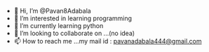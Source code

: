- 👋 Hi, I’m @Pavan8Adabala
- 👀 I’m interested in learning programming 
- 🌱 I’m currently learning python
- 💞️ I’m looking to collaborate on ...(no idea)
- 📫 How to reach me ...my mail id : pavanadabala444@gmail.com

<!---
Pavan8Adabala/Pavan8Adabala is a ✨ special ✨ repository because its `README.md` (this file) appears on your GitHub profile.
You can click the Preview link to take a look at your changes.
--->
